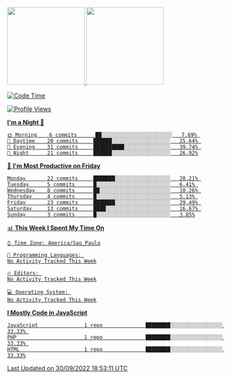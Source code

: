 <div>
<a href="https://github.com/gustavoalvees">
<img height="180em" src="https://github-readme-stats.vercel.app/api/top-langs/?username=gustavoalvees&layout=compact&langs_count=7&theme=dracula"/>
<img height="180em" src="https://github-readme-stats.vercel.app/api?username=gustavoalvees&show_icons=true&theme=dracula&include_all_commits=true&count_private=true"/>
</div>

  
<!--START_SECTION:waka-->
![Code Time](http://img.shields.io/badge/Code%20Time-1%20hr%2041%20mins-blue)

![Profile Views](http://img.shields.io/badge/Profile%20Views-0-blue)

**I'm a Night 🦉** 

```text
🌞 Morning    6 commits      ██░░░░░░░░░░░░░░░░░░░░░░░   7.69% 
🌆 Daytime    20 commits     ██████░░░░░░░░░░░░░░░░░░░   25.64% 
🌃 Evening    31 commits     ██████████░░░░░░░░░░░░░░░   39.74% 
🌙 Night      21 commits     ██████░░░░░░░░░░░░░░░░░░░   26.92%

```
📅 **I'm Most Productive on Friday** 

```text
Monday       22 commits     ███████░░░░░░░░░░░░░░░░░░   28.21% 
Tuesday      5 commits      █░░░░░░░░░░░░░░░░░░░░░░░░   6.41% 
Wednesday    8 commits      ██░░░░░░░░░░░░░░░░░░░░░░░   10.26% 
Thursday     4 commits      █░░░░░░░░░░░░░░░░░░░░░░░░   5.13% 
Friday       23 commits     ███████░░░░░░░░░░░░░░░░░░   29.49% 
Saturday     13 commits     ████░░░░░░░░░░░░░░░░░░░░░   16.67% 
Sunday       3 commits      █░░░░░░░░░░░░░░░░░░░░░░░░   3.85%

```


📊 **This Week I Spent My Time On** 

```text
⌚︎ Time Zone: America/Sao_Paulo

💬 Programming Languages: 
No Activity Tracked This Week

🔥 Editors: 
No Activity Tracked This Week

💻 Operating System: 
No Activity Tracked This Week

```

**I Mostly Code in JavaScript** 

```text
JavaScript               1 repo              ████████░░░░░░░░░░░░░░░░░   33.33% 
PHP                      1 repo              ████████░░░░░░░░░░░░░░░░░   33.33% 
HTML                     1 repo              ████████░░░░░░░░░░░░░░░░░   33.33%

```



 Last Updated on 30/09/2022 18:53:11 UTC
<!--END_SECTION:waka-->
